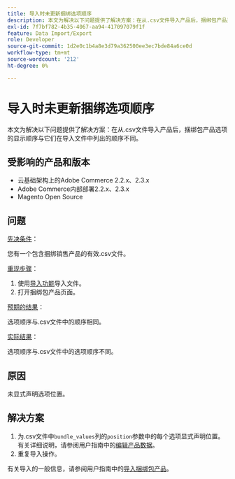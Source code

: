 ```yaml
---
title: 导入时未更新捆绑选项顺序
description: 本文为解决以下问题提供了解决方案：在从.csv文件导入产品后，捆绑包产品选项的显示顺序与它们在导入文件中列出的顺序不同。
exl-id: 7f7bf782-4b35-4067-aa94-417097079f1f
feature: Data Import/Export
role: Developer
source-git-commit: 1d2e0c1b4a8e3d79a362500ee3ec7bde84a6ce0d
workflow-type: tm+mt
source-wordcount: '212'
ht-degree: 0%

---
```


# 导入时未更新捆绑选项顺序

本文为解决以下问题提供了解决方案：在从.csv文件导入产品后，捆绑包产品选项的显示顺序与它们在导入文件中列出的顺序不同。

## 受影响的产品和版本

* 云基础架构上的Adobe Commerce 2.2.x、2.3.x
* Adobe Commerce内部部署2.2.x、2.3.x
* Magento Open Source

## 问题

<u>先决条件</u>：

您有一个包含捆绑销售产品的有效.csv文件。

<u>重现步骤</u>：

1. 使用[导入功能](https://docs.magento.com/m2/ee/user_guide/system/data-import.html)导入文件。
1. 打开捆绑包产品页面。

<u>预期的结果</u>：

选项顺序与.csv文件中的顺序相同。

<u>实际结果</u>：

选项顺序与.csv文件中的选项顺序不同。

## 原因

未显式声明选项位置。

## 解决方案

1. 为.csv文件中`bundle_values`列的`position`参数中的每个选项显式声明位置。 有关详细说明，请参阅用户指南中的[编辑产品数据](https://docs.magento.com/m2/ee/user_guide/system/data-transfer-bundle-products.html#method-2-edit-the-product-data)。
1. 重复导入操作。

有关导入的一般信息，请参阅用户指南中的[导入捆绑包产品](https://docs.magento.com/m2/ee/user_guide/system/data-transfer-bundle-products.html)。
